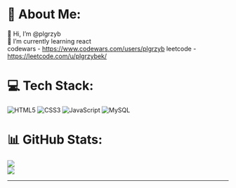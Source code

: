 # 💫 About Me:
👋 Hi, I’m @plgrzyb<br>
🌱 I’m currently learning react<br>
codewars - https://www.codewars.com/users/plgrzyb
leetcode - https://leetcode.com/u/plgrzybek/
# 💻 Tech Stack:
![HTML5](https://img.shields.io/badge/html5-%23E34F26.svg?style=for-the-badge&logo=html5&logoColor=white) ![CSS3](https://img.shields.io/badge/css3-%231572B6.svg?style=for-the-badge&logo=css3&logoColor=white) ![JavaScript](https://img.shields.io/badge/javascript-%23323330.svg?style=for-the-badge&logo=javascript&logoColor=%23F7DF1E) ![MySQL](https://img.shields.io/badge/mysql-%2300000f.svg?style=for-the-badge&logo=mysql&logoColor=white) 
# 📊 GitHub Stats:
![](https://github-readme-streak-stats.herokuapp.com/?user=plgrzyb&theme=monokai&hide_border=false)<br/>
![](https://github-readme-stats.vercel.app/api/top-langs/?username=plgrzyb&theme=monokai&hide_border=false&include_all_commits=false&count_private=false&layout=compact)

---
